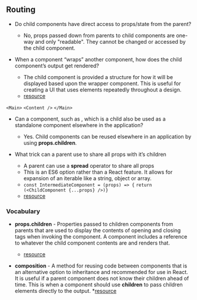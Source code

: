 ## Routing

- Do child components have direct access to props/state from the parent?

  - No, props passed down from parents to child components are one-way and only "readable". They cannot be changed or accessed by the child component.

- When a component “wraps” another component, how does the child component’s output get rendered?
  - The child component is provided a structure for how it will be displayed based upon the wrapper component. This is useful for creating a UI that uses elements repeatedly throughout a design.
  - [resource](https://www.digitalocean.com/community/tutorials/how-to-create-wrapper-components-in-react-with-props)

`<Main>`
`<Content />`
`</Main>`

- Can a component, such as <Content />, which is a child also be used as a standalone component elsewhere in the application?

  - Yes. Child components can be reused elsewhere in an application by using **props.children**.

- What trick can a parent use to share all props with it’s children
  - A parent can use a **spread** operator to share all props
  - This is an ES6 option rather than a React feature. It allows for expansion of an iterable like a string, object or array.
  - `const IntermediateComponent = (props) => {`
    `return (<ChildComponent {...props} />)}`
  - [resource](https://flaviocopes.com/react-pass-props-to-children/)

### Vocabulary

- **props.children** - Properties passed to children components from parents that are used to display the contents of opening and closing tags when invoking the component. A component includes a reference to whatever the child component contents are and renders that.

  - [resource](https://codeburst.io/a-quick-intro-to-reacts-props-children-cb3d2fce4891)

- **composition** - A method for reusing code between components that is an alternative option to inheritance and recommended for use in React. It is useful if a parent component does not know their children ahead of time. This is when a component should use **children** to pass children elements directly to the output. \*[resource](https://reactjs.org/docs/composition-vs-inheritance.html)
